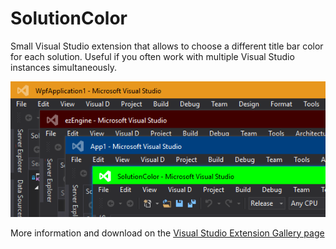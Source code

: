 # SolutionColor
Small Visual Studio extension that allows to choose a different title bar color for each solution. Useful if you often work with multiple Visual Studio instances simultaneously.

![Screenshot](SolutionColor/screenshot.png?raw=true)

More information and download on the [Visual Studio Extension Gallery page](https://visualstudiogallery.msdn.microsoft.com/68d6015f-5818-4c06-ba3f-f471513899e5)
